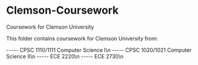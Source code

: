 # Clemson-Coursework
Coursework for Clemson University

This folder contains coursework for Clemson University from:

----- CPSC 1110/1111 Computer Science I\n
----- CPSC 1020/1021 Computer Science II\n
----- ECE 2220\n
----- ECE 2730\n
